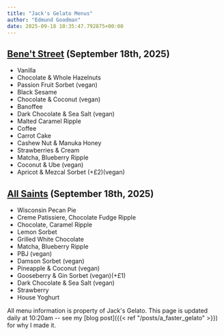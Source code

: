```yaml
---
title: "Jack's Gelato Menus"
author: "Edmund Goodman"
date: 2025-09-18 10:35:47.792875+00:00
---
```


## [Bene't Street](https://www.jacksgelato.com/bene-t-street-menu) (September 18th, 2025)

- Vanilla
- Chocolate & Whole Hazelnuts
- Passion Fruit Sorbet (vegan)
- Black Sesame
- Chocolate & Coconut (vegan)
- Banoffee
- Dark Chocolate & Sea Salt (vegan)
- Malted Caramel Ripple
- Coffee
- Carrot Cake
- Cashew Nut & Manuka Honey
- Strawberries & Cream
- Matcha, Blueberry Ripple
- Coconut & Ube (vegan)
- Apricot & Mezcal Sorbet (+£2)(vegan)


## [All Saints](https://www.jacksgelato.com/all-saints-menu) (September 18th, 2025)

- Wisconsin Pecan Pie
- Creme Patissiere, Chocolate Fudge Ripple
- Chocolate, Caramel Ripple
- Lemon Sorbet
- Grilled White Chocolate
- Matcha, Blueberry Ripple
- PBJ (vegan)
- Damson Sorbet (vegan)
- Pineapple & Coconut (vegan)
- Gooseberry & Gin Sorbet (vegan)(+£1)
- Dark Chocolate & Sea Salt (vegan)
- Strawberry
- House Yoghurt

All menu information is property of Jack's Gelato. This page is
updated daily at 10:20am -- see my
[blog post]({{< ref "/posts/a_faster_gelato" >}}) for why I made it.
